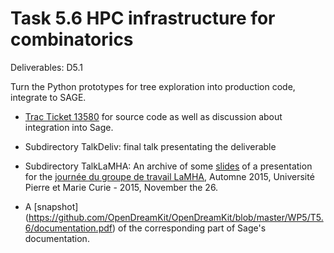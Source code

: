 Task 5.6 HPC infrastructure for combinatorics
=============================================

Deliverables: D5.1

Turn the Python prototypes for tree exploration into production code,
integrate to SAGE.

- [Trac Ticket 13580](http://trac.sagemath.org/ticket/13580) for source
  code as well as discussion about integration into Sage.

- Subdirectory TalkDeliv: final talk presentating the deliverable
  
- Subdirectory TalkLaMHA: An archive of some
  [slides](https://github.com/OpenDreamKit/OpenDreamKit/blob/master/WP5/T5.6/HPC-Combi.pdf)
  of a presentation for the [journée du groupe de travail LaMHA](http://tesson.julien.free.fr/LaMHA/2015/automne.php),
   Automne 2015, Université Pierre et Marie Curie - 2015, November the 26.

- A [snapshot]
  (https://github.com/OpenDreamKit/OpenDreamKit/blob/master/WP5/T5.6/documentation.pdf)
  of the corresponding part of Sage's documentation.


